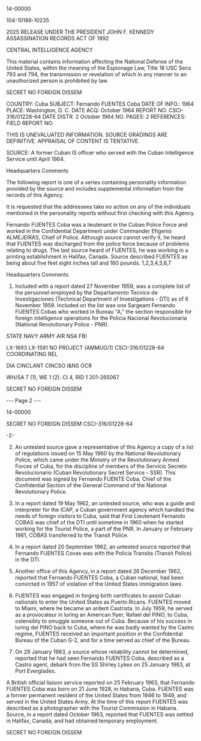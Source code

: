 14-00000

104-10186-10235

2025 RELEASE UNDER THE PRESIDENT JOHN F. KENNEDY ASSASSINATION RECORDS ACT OF 1992

CENTRAL INTELLIGENCE AGENCY

This material contains information affecting the National Defense of the United States, within the meaning of the Espionage Law, Title 18 USC Secs 793 and 794, the transmission or revelation of which in any manner to an unauthorized person is prohibited by law.

SECRET
NO FOREIGN DISSEM

COUNTRY: Cuba
SUBJECT: Fernando FUENTES Coba
DATE OF INFO.: 1964
PLACE: Washington, D. C.
DATE ACQ: October 1964
REPORT NO. CSCI-316/01228-64
DATE DISTR. 2 October 1964
NO. PAGES: 2
REFERENCES:
FIELD REPORT NO.

THIS IS UNEVALUATED INFORMATION. SOURCE GRADINGS ARE DEFINITIVE. APPRAISAL OF CONTENT IS TENTATIVE.

SOURCE: A former Cuban IS officer who served with the Cuban Intelligence Service until April 1964.

Headquarters Comments

The following report is one of a series containing personality information provided by the source and includes supplemental information from the records of this Agency.

It is requested that the addressees take no action on any of the individuals mentioned in the personality reports without first checking with this Agency.

Fernando FUENTES Coba was a lieutenant in the Cuban Police Force and worked in the Confidential Department under Commander Efigenio ALMEJEIRAS, Chief of Police. Although source cannot verify it, he heard that FUENTES was discharged from the police force because of problems relating to drugs. The last source heard of FUENTES, he was working in a printing establishment in Halifax, Canada. Source described FUENTES as being about five feet eight inches tall and 160 pounds. 1,2,3,4,5,6,7

Headquarters Comments

1. Included with a report dated 27 November 1959, was a complete list of the personnel employed by the Departamento Tecnico de Investigaciones (Technical Department of Investigations - DTI) as of 6 November 1959. Included on the list was one Sargeant Fernando FUENTES Cobas who worked in Bureau "A," the section responsible for foreign intelligence operations for the Policia Nacional Revolucionaria (National Revolutionary Police - PNR).

STATE
NAVY
ARMY
AIR
NSA
FBI

LX-1693 LX-1591
NO PROJECT (AMMUG/1)
CSCI-316/01228-64
COORDINATING REL

DIA
CINCLANT
CINCSO
I&NS
OCR

WH/SA 7 (1), WE 1 (2). CI 4, RID 1
201-265067

SECRET
NO FOREIGN DISSEM

--- Page 2 ---

14-00000

SECRET
NO FOREIGN DISSEM CSCI-316/01228-64

-2-

2. An untested source gave a representative of this Agency a copy of a list of regulations issued on 15 May 1960 by the National Revolutionary Police, which came under the Ministry of the Revolutionary Armed Forces of Cuba, for the discipline of members of the Servicio Secreto Revolucionario (Cuban Revolutionary Secret Service - SSR). This document was signed by Fernando FUENTE Coba, Chief of the Confidential Section of the General Command of the National Revolutionary Police.

3. In a report dated 19 May 1962, an untested source, who was a guide and interpreter for the ICAP, a Cuban government agency which handled the needs of foreign visitors to Cuba, said that First Lieutenant Fernando COBAS was chief of the DTI until sometime in 1960 when he started working for the Tourist Police, a part of the PNR. In January or February 1961, COBAS transferred to the Transit Police.

4. In a report dated 20 September 1962, an untested source reported that Fernando FUENTES Covas was with the Policia Transita (Transit Police) in the DTI.

5. Another office of this Agency, in a report dated 26 December 1962, reported that Fernando FUENTES Coba, a Cuban national, had been convicted in 1957 of violation of the United States immigration laws.

6. FUENTES was engaged in forging birth certificates to assist Cuban nationals to enter the United States as Puerto Ricans. FUENTES moved to Miami, where he became an ardent Castrista. In July 1959, he served as a provocateur in luring an American flyer, Rafael del PINO, to Cuba, ostensibly to smuggle someone out of Cuba. Because of his success in luring del PINO back to Cuba, where he was badly wanted by the Castro regime, FUENTES received an important position in the Confidential Bureau of the Cuban G-2, and for a time served as chief of the Bureau.

7. On 29 January 1963, a source whose reliability cannot be determined, reported that he had seen Fernando FUENTES Coba, described as a Castro agent, debark from the SS Shirley Lykes on 25 January 1963, at Port Everglades.

A British official liaison service reported on 25 February 1963, that Fernando FUENTES Coba was born on 21 June 1928, in Habana, Cuba. FUENTES was a former permanent resident of the United States from 1946 to 1949, and served in the United States Army. At the time of this report FUENTES was described as a photographer with the Tourist Commission in Habana. Source, in a report dated October 1963, reported that FUENTES was settled in Halifax, Canada, and had obtained temporary employment.

SECRET
NO FOREIGN DISSEM
